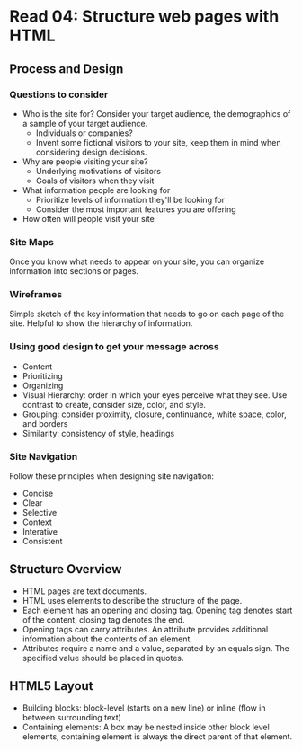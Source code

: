 # Read 04: Structure web pages with HTML

## Process and Design

### Questions to consider
- Who is the site for? Consider your target audience, the demographics of a sample of your target audience.
  - Individuals or companies?
  - Invent some fictional visitors to your site, keep them in mind when considering design decisions.
- Why are people visiting your site?
  - Underlying motivations of visitors
  - Goals of visitors when they visit
- What information people are looking for
  - Prioritize levels of information they'll be looking for
  - Consider the most important features you are offering
- How often will people visit your site

### Site Maps
Once you know what needs to appear on your site, you can organize information into sections or pages.

### Wireframes
Simple sketch of the key information that needs to go on each page of the site. Helpful to show the hierarchy of information.

### Using good design to get your message across
- Content
- Prioritizing
- Organizing
- Visual Hierarchy: order in which your eyes perceive what they see. Use contrast to create, consider size, color, and style.
- Grouping: consider proximity, closure, continuance, white space, color, and borders
- Similarity: consistency of style, headings

### Site Navigation
Follow these principles when designing site navigation:
- Concise
- Clear
- Selective
- Context
- Interative
- Consistent

## Structure Overview
- HTML pages are text documents.
- HTML uses elements to describe the structure of the page.
- Each element has an opening and closing tag. Opening tag denotes start of the content, closing tag denotes the end.
- Opening tags can carry attributes. An attribute provides additional information about the contents of an element. 
- Attributes require a name and a value, separated by an equals sign. The specified value should be placed in quotes. 

## HTML5 Layout
- Building blocks: block-level (starts on a new line) or inline (flow in between surrounding text)
- Containing elements: A box may be nested inside other block level elements, containing element is always the direct parent of that element.